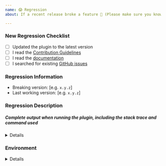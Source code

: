 ```yaml
---
name: 😱 Regression
about: If a recent release broke a feature 😬 (Please make sure you know the last known working release version)

---
```


<!-- Thanks for helping us! Before you submit your issue, please make sure to check the following boxes by putting an x in the [ ] (don't: [x ], [ x], do: [x]) -->

### New Regression Checklist

- [ ] Updated the plugin to the latest version 
- [ ] I read the [Contribution Guidelines](https://github.com/tal-tech/sonar-swift/blob/master/CONTRIBUTING.md)
- [ ] I read the [documentation](https://github.com/tal-tech/sonar-swift/wiki)
- [ ] I searched for existing [GitHub issues](https://github.com/tal-tech/sonar-swift/issues)

### Regression Information
<!-- Knowing the breaking versions and last working versions helps us track down the regression easier -->
- Breaking version: [e.g. `x.y.z`]
- Last working version: [e.g. `x.y.z`]

### Regression Description
<!-- Please include what's happening, expected behavior, and any relevant code samples -->

##### Complete output when running the plugin, including the stack trace and command used

<!-- The output could contain sensitive data. Please make sure you double check the output and replace anything sensitive you don't wish to submit in the issue -->

<details>
  <pre>[INSERT OUTPUT HERE]</pre>
</details>

### Environment

<!-- Please provide as much information as possible to help us narrow the issue -->

<details>
  <pre>[INSERT OUTPUT HERE]</pre>
</details>
